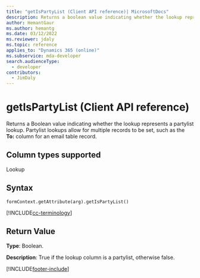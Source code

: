 ```yaml
---
title: "getIsPartyList (Client API reference)| MicrosoftDocs"
description: Returns a boolean value indicating whether the lookup represents a partylist lookup.
author: HemantGaur
ms.author: hemantg
ms.date: 03/12/2022
ms.reviewer: jdaly
ms.topic: reference
applies_to: "Dynamics 365 (online)"
ms.subservice: mda-developer
search.audienceType: 
  - developer
contributors:
  - JimDaly
---
```

# getIsPartyList (Client API reference)

Returns a Boolean value indicating whether the lookup represents a partylist lookup. Partylist lookups allow for multiple records to be set, such as the **To:** column for an email table record.

## Column types supported

Lookup

## Syntax

`formContext.getAttribute(arg).getIsPartyList()`

[!INCLUDE[cc-terminology](../../../../data-platform/includes/cc-terminology.md)]

## Return Value

**Type**: Boolean. 

**Description**: True if the lookup column is a partylist, otherwise false.



[!INCLUDE[footer-include](../../../../../includes/footer-banner.md)]
